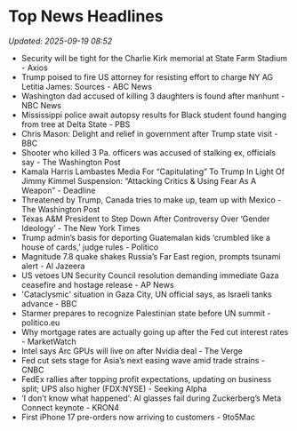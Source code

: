 # Top News Headlines

_Updated: 2025-09-19 08:52_

- Security will be tight for the Charlie Kirk memorial at State Farm Stadium - Axios
- Trump poised to fire US attorney for resisting effort to charge NY AG Letitia James: Sources - ABC News
- Washington dad accused of killing 3 daughters is found after manhunt - NBC News
- Mississippi police await autopsy results for Black student found hanging from tree at Delta State - PBS
- Chris Mason: Delight and relief in government after Trump state visit - BBC
- Shooter who killed 3 Pa. officers was accused of stalking ex, officials say - The Washington Post
- Kamala Harris Lambastes Media For “Capitulating” To Trump In Light Of Jimmy Kimmel Suspension: “Attacking Critics & Using Fear As A Weapon” - Deadline
- Threatened by Trump, Canada tries to make up, team up with Mexico - The Washington Post
- Texas A&M President to Step Down After Controversy Over ‘Gender Ideology’ - The New York Times
- Trump admin’s basis for deporting Guatemalan kids ‘crumbled like a house of cards,’ judge rules - Politico
- Magnitude 7.8 quake shakes Russia’s Far East region, prompts tsunami alert - Al Jazeera
- US vetoes UN Security Council resolution demanding immediate Gaza ceasefire and hostage release - AP News
- 'Cataclysmic' situation in Gaza City, UN official says, as Israeli tanks advance - BBC
- Starmer prepares to recognize Palestinian state before UN summit - politico.eu
- Why mortgage rates are actually going up after the Fed cut interest rates - MarketWatch
- Intel says Arc GPUs will live on after Nvidia deal - The Verge
- Fed cut sets stage for Asia’s next easing wave amid trade strains - CNBC
- FedEx rallies after topping profit expectations, updating on business split; UPS also higher (FDX:NYSE) - Seeking Alpha
- ‘I don’t know what happened’: AI glasses fail during Zuckerberg’s Meta Connect keynote - KRON4
- First iPhone 17 pre-orders now arriving to customers - 9to5Mac